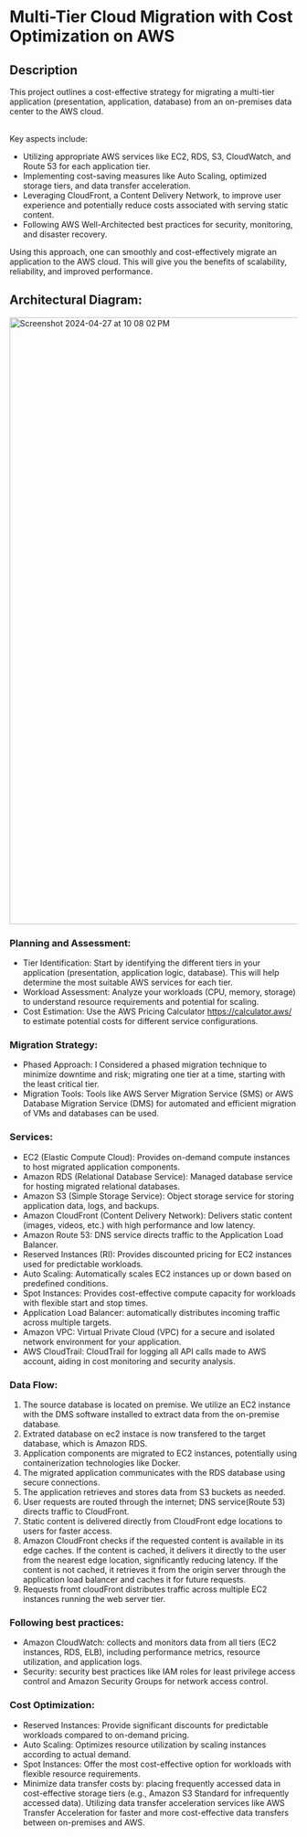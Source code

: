 <h1>Multi-Tier Cloud Migration with Cost Optimization on AWS</h1>


<h2>Description</h2>
This project outlines a cost-effective strategy for migrating a multi-tier application (presentation, application, database) from an on-premises data center to the AWS cloud. 

<br />Key aspects include:

  - Utilizing appropriate AWS services like EC2, RDS, S3, CloudWatch, and Route 53 for each application tier.
  - Implementing cost-saving measures like Auto Scaling, optimized storage tiers, and data transfer acceleration.
  - Leveraging CloudFront, a Content Delivery Network, to improve user experience and potentially reduce costs associated with serving static content.
  - Following AWS Well-Architected best practices for security, monitoring, and disaster recovery.

Using this approach, one can smoothly and cost-effectively migrate an application to the AWS cloud. This will give you the benefits of scalability, reliability, and improved performance.
<br />



<h2>Architectural Diagram: </h2>

<img width="1062" alt="Screenshot 2024-04-27 at 10 08 02 PM" src="https://github.com/clintonsenaye/Multi-Tier-Cloud-Migration-with-Cost-Optimization-on-AWS/assets/57267374/68761ee4-c710-4eef-86e7-92d78934fdec">

<h3>Planning and Assessment:</h3>

- Tier Identification: Start by identifying the different tiers in your application (presentation, application logic, database). This will help determine the most suitable AWS services for each tier.
- Workload Assessment: Analyze your workloads (CPU, memory, storage) to understand resource requirements and potential for scaling.
- Cost Estimation: Use the AWS Pricing Calculator https://calculator.aws/ to estimate potential costs for different service configurations.

<h3>Migration Strategy:</h3>

- Phased Approach: I Considered a phased migration technique to minimize downtime and risk; migrating one tier at a time, starting with the least critical tier.
- Migration Tools: Tools like AWS Server Migration Service (SMS) or AWS Database Migration Service (DMS) for automated and efficient migration of VMs and databases can be used.

<h3>Services:</h3>

- EC2 (Elastic Compute Cloud): Provides on-demand compute instances to host migrated application components.
- Amazon RDS (Relational Database Service): Managed database service for hosting migrated relational databases.
- Amazon S3 (Simple Storage Service): Object storage service for storing application data, logs, and backups.
- Amazon CloudFront (Content Delivery Network): Delivers static content (images, videos, etc.) with high performance and low latency.
- Amazon Route 53:  DNS service directs traffic to the Application Load Balancer.
- Reserved Instances (RI): Provides discounted pricing for EC2 instances used for predictable workloads.
- Auto Scaling: Automatically scales EC2 instances up or down based on predefined conditions.
- Spot Instances: Provides cost-effective compute capacity for workloads with flexible start and stop times.
- Application Load Balancer: automatically distributes incoming traffic across multiple targets.
- Amazon VPC: Virtual Private Cloud (VPC) for a secure and isolated network environment for your application.
- AWS CloudTrail: CloudTrail for logging all API calls made to AWS account, aiding in cost monitoring and security analysis.

<h3>Data Flow:</h3>

1. The source database is located on premise. We utilize an EC2 instance with the DMS software installed to extract data from the on-premise database.
2. Extrated database on ec2 instace is now transfered to the target database, which is Amazon RDS.
3. Application components are migrated to EC2 instances, potentially using containerization technologies like Docker.
4. The migrated application communicates with the RDS database using secure connections.
5. The application retrieves and stores data from S3 buckets as needed.
6. User requests are routed through the internet; DNS service(Route 53) directs traffic to CloudFront.
7. Static content is delivered directly from CloudFront edge locations to users for faster access.
8. Amazon CloudFront checks if the requested content is available in its edge caches. If the content is cached, it delivers it directly to the user from the nearest edge location, significantly reducing latency. If the content is not cached, it retrieves it from the origin server through the application load balancer and caches it for future requests.
9. Requests fromt cloudFront distributes traffic across multiple EC2 instances running the web server tier.

<h3>Following best practices:</h3>

- Amazon CloudWatch: collects and monitors data from all tiers (EC2 instances, RDS, ELB), including performance metrics, resource utilization, and application logs.
- Security: security best practices like IAM roles for least privilege access control and Amazon Security Groups for network access control.

<h3>Cost Optimization:</h3>

- Reserved Instances: Provide significant discounts for predictable workloads compared to on-demand pricing.
- Auto Scaling: Optimizes resource utilization by scaling instances according to actual demand.
- Spot Instances: Offer the most cost-effective option for workloads with flexible resource requirements.
- Minimize data transfer costs by: placing frequently accessed data in cost-effective storage tiers (e.g., Amazon S3 Standard for infrequently accessed data). Utilizing data transfer acceleration services like AWS Transfer Acceleration for faster and more cost-effective data transfers between on-premises and AWS.

<!--
 ```diff
- text in red
+ text in green
! text in orange
# text in gray
@@ text in purple (and bold)@@
```
--!>
